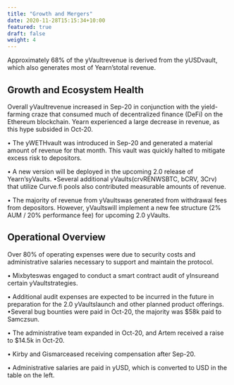 ```yaml
---
title: "Growth and Mergers"
date: 2020-11-28T15:15:34+10:00
featured: true
draft: false
weight: 4
---
```


Approximately 68% of the yVaultrevenue is derived from the yUSDvault, 
which also generates most of Yearn’stotal revenue.

## Growth and Ecosystem Health

Overall yVaultrevenue increased in Sep-20 in conjunction with the yield-farming craze that consumed much of decentralized finance (DeFi) on the Ethereum blockchain. Yearn experienced a large decrease in revenue, as this hype subsided in Oct-20. 

• The yWETHvault was introduced in Sep-20 and generated a material amount of revenue for that month. This vault was quickly halted to mitigate excess risk to depositors. 

• A new version will be deployed in the upcoming 2.0 release of Yearn’syVaults. •Several additional yVaults(crvRENWSBTC, bCRV, 3Crv) that utilize Curve.fi pools also contributed measurable amounts of revenue. 

• The majority of revenue from yVaultswas generated from withdrawal fees from depositors. However, yVaultswill implement a new fee structure (2% AUM / 20% performance fee) for upcoming 2.0 yVaults.

## Operational Overview

Over 80% of operating expenses were due to security costs and administrative salaries necessary to support and maintain the protocol.

• Mixbyteswas engaged to conduct a smart contract audit of yInsureand certain yVaultstrategies. 

• Additional audit expenses are expected to be incurred in the future in preparation for the 2.0 yVaultslaunch and other planned product offerings. •Several bug bounties were paid in Oct-20, the majority was $58k paid to Samczsun.

• The administrative team expanded in Oct-20, and Artem received a raise to $14.5k in Oct-20. 

• Kirby and Gismarceased receiving compensation after Sep-20. 

• Administrative salaries are paid in yUSD, which is converted to USD in the table on the left.